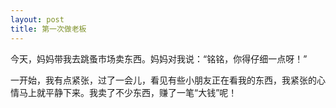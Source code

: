 ```yaml
---
layout: post
title: 第一次做老板
---
```



今天，妈妈带我去跳蚤市场卖东西。妈妈对我说：“铭铭，你得仔细一点呀！”

一开始，我有点紧张，过了一会儿，看见有些小朋友正在看我的东西，我紧张的心情马上就平静下来。我卖了不少东西，赚了一笔“大钱”呢！
